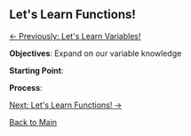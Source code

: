 
## Let's Learn Functions!

[<- Previously: Let's Learn Variables!](Math.md)


**Objectives**: Expand on our variable knowledge

**Starting Point**:

**Process**: 


[Next: Let's Learn Functions! ->](Conditionals.md)

[Back to Main](../../README.md)
